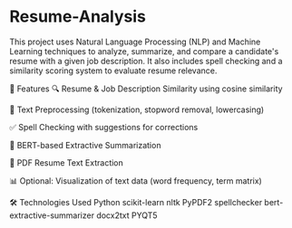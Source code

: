 # Resume-Analysis
This project uses Natural Language Processing (NLP) and Machine Learning techniques to analyze, summarize, and compare a candidate's resume with a given job description. It also includes spell checking and a similarity scoring system to evaluate resume relevance.

📌 Features
🔍 Resume & Job Description Similarity using cosine similarity

🧹 Text Preprocessing (tokenization, stopword removal, lowercasing)

✅ Spell Checking with suggestions for corrections

🧠 BERT-based Extractive Summarization

📄 PDF Resume Text Extraction

📊 Optional: Visualization of text data (word frequency, term matrix)


🛠️ Technologies Used
Python
scikit-learn
nltk
PyPDF2
spellchecker
bert-extractive-summarizer
docx2txt
PYQT5
